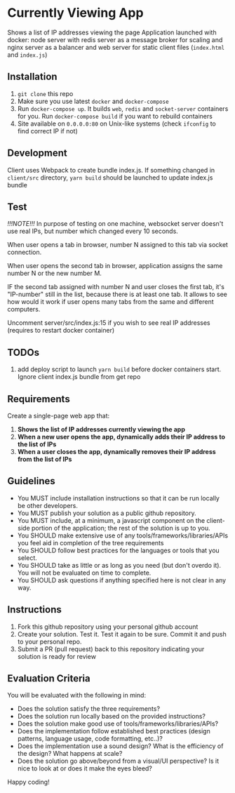 # Currently Viewing App

Shows a list of IP addresses viewing the page
Application launched with docker: node server with redis server as a message broker for scaling 
and nginx server as a balancer and web server for static client files (`index.html` and `index.js`)

## Installation
1. `git clone` this repo
2. Make sure you use latest `docker` and `docker-compose`
3. Run `docker-compose up`. It builds `web`, `redis` and `socket-server` containers for you. 
Run `docker-compose build` if you want to rebuild containers
4. Site available on `0.0.0.0:80` on Unix-like systems (check `ifconfig` to find correct IP if not)

## Development
Client uses Webpack to create bundle index.js. 
If something changed in `client/src` directory, `yarn build` should be launched to update index.js bundle

## Test
*!!!NOTE!!!* In purpose of testing on one machine, websocket server doesn't use real IPs, but number which changed every 10 seconds.

When user opens a tab in browser, number N assigned to this tab via socket connection.

When user opens the second tab in browser, application assigns the same number N or the new number M.

IF the second tab assigned with number N and user closes the first tab, it's "IP-number" still in the list, 
because there is at least one tab. 
It allows to see how would it work if user opens many tabs from the same and different computers.

Uncomment server/src/index.js:15 if you wish to see real IP addresses (requires to restart docker container)

## TODOs
1. add deploy script to launch `yarn build` before docker containers start. 
Ignore client index.js bundle from get repo

## Requirements

Create a single-page web app that:

1. **Shows the list of IP addresses currently viewing the app**
2. **When a new user opens the app, dynamically adds their IP address to the list of IPs**
3. **When a user closes the app, dynamically removes their IP address from the list of IPs**

## Guidelines

- You MUST include installation instructions so that it can be run locally be other developers.
- You MUST publish your solution as a public github repository.
- You MUST include, at a minimum, a javascript component on the client-side portion of the application; the rest of the solution is up to you.
- You SHOULD make extensive use of any tools/frameworks/libraries/APIs you feel aid in completion of the tree requirements
- You SHOULD follow best practices for the languages or tools that you select.
- You SHOULD take as little or as long as you need (but don't overdo it). You will not be evaluated on time to complete.
- You SHOULD ask questions if anything specified here is not clear in any way.

## Instructions

1. Fork this github repository using your personal github account
2. Create your solution. Test it. Test it again to be sure. Commit it and push to your personal repo.
3. Submit a PR (pull request) back to this repository indicating your solution is ready for review

## Evaluation Criteria

You will be evaluated with the following in mind:

- Does the solution satisfy the three requirements?
- Does the solution run locally based on the provided instructions?
- Does the solution make good use of tools/frameworks/libraries/APIs?
- Does the implementation follow established best practices (design patterns, language usage, code formatting, etc..)?
- Does the implementation use a sound design? What is the efficiency of the design? What happens at scale?
- Does the solution go above/beyond from a visual/UI perspective? Is it nice to look at or does it make the eyes bleed?

Happy coding!


